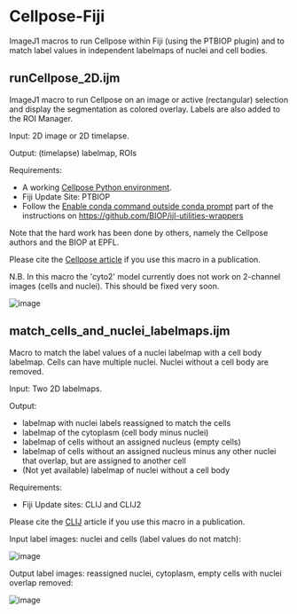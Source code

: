 # Cellpose-Fiji
ImageJ1 macros to run Cellpose within Fiji (using the PTBIOP plugin) and to match label values in independent labelmaps of nuclei and cell bodies.

## runCellpose_2D.ijm
ImageJ1 macro to run Cellpose on an image or active (rectangular) selection and display the segmentation as colored overlay.
Labels are also added to the ROI Manager.

Input: 2D image or 2D timelapse.

Output: (timelapse) labelmap, ROIs

Requirements:
- A working [Cellpose Python environment](https://github.com/MouseLand/cellpose#local-installation).
- Fiji Update Site: PTBIOP
- Follow the [Enable conda command outside conda prompt](https://github.com/BIOP/ijl-utilities-wrappers#-enable-conda-command-outside-conda-prompt-) part of the instructions on https://github.com/BIOP/ijl-utilities-wrappers

Note that the hard work has been done by others, namely the Cellpose authors and the BIOP at EPFL.

Please cite the [Cellpose article](https://www.nature.com/articles/s41592-020-01018-x) if you use this macro in a publication.

N.B. In this macro the 'cyto2' model currently does not work on 2-channel images (cells and nuclei). This should be fixed very soon.

![image](https://user-images.githubusercontent.com/33119248/137392416-88a7b8cf-25ee-4116-8b54-b582459e9443.png)

## match_cells_and_nuclei_labelmaps.ijm
Macro to match the label values of a nuclei labelmap with a cell body labelmap.
Cells can have multiple nuclei. Nuclei without a cell body are removed.

Input: Two 2D labelmaps.

Output:
- labelmap with nuclei labels reassigned to match the cells
- labelmap of the cytoplasm (cell body minus nuclei)
- labelmap of cells without an assigned nucleus (empty cells)
- labelmap of cells without an assigned nucleus minus any other nuclei that overlap, but are assigned to another cell
- (Not yet available) labelmap of nuclei without a cell body

Requirements:
- Fiji Update sites: CLIJ and CLIJ2

Please cite the [CLIJ](https://www.nature.com/articles/s41592-019-0650-1) article if you use this macro in a publication.

Input label images: nuclei and cells (label values do not match):

![image](https://user-images.githubusercontent.com/33119248/138616840-4ec7daf7-b312-4b33-9da2-3575ce8c05e3.png)

Output label images: reassigned nuclei, cytoplasm, empty cells with nuclei overlap removed:

![image](https://user-images.githubusercontent.com/33119248/138616883-3c390fcc-e729-4942-b3fc-4bc1ed8fbd4c.png)

